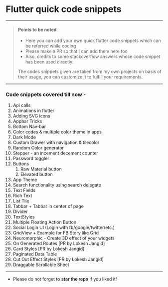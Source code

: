 
# Flutter quick code snippets 

***

> #### Points to be noted
>
> - Here you can add your own quick flutter code snippets which can be referred while coding
> - Please make a PR so that I can add them here too
> -  Also, credits to some stackoverflow answers whose code snippet has been used directly.
> 
>  The codes snippets given are taken from my own projects on basis of their usage, you can customize it to fulfill your requirements.
>  


***

### Code snippets covered till now - 
<ol>
 <li>Api calls</li>
 <li>Animations in flutter</li>
<li>Adding SVG icons</li>
<li>Appbar Tricks</li>
<li>Bottom Nav-bar</li>
<li>Color codes & multiple color theme in apps </li>
<li>Dark Mode</li>
 <li>Custom Drawer with navigation & tilecolor</li>
<li>Random Color generator</li>
<li>Stepper - an incement decement counter</li>
 <li>Password toggler</li>
<li>Buttons
<ol>
<li>Raw Material button</li>
<li>Elevated button</li>
</ol>
</li>
<li>App Theme</li>
<li>Search functionality using search delegate</li>
<li>Text Fields</li>
<li>Rich Text</li>
<li>List Tile</li>
<li>Tabbar + Tabbar in center of page</li>
<li>Divider</li>
<li>TextStyles</li>
<li>Multiple Floating Action Button</li>
<li>Social Login UI (Login with fb/google/twitter/etc.)</li>
<li>GridView + Example for FB Story like Grid</li>
 <li>Neuromorphic - Create 3D effect of your widgets</li>
 <li>On Generated Routes [PR by Lokesh Jangid]</li>
 <li>Card Styles [PR by Lokesh Jangid]</li>
 <li>Paginated Data Table</li>
 <li>Cut Out Effect Styles [PR by Lokesh Jangid]</li>
 <li>Draggable Scrollable Sheet</li>
</ol>

***

 * Please do not forget to **star the repo** if you liked it!
